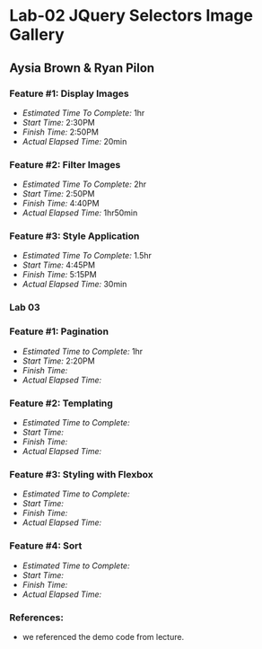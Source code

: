 # Lab-02 JQuery Selectors Image Gallery
## Aysia Brown & Ryan Pilon

### Feature #1: Display Images
- *Estimated Time To Complete:* 1hr
- *Start Time:* 2:30PM
- *Finish Time:* 2:50PM
- *Actual Elapsed Time:* 20min

### Feature #2: Filter Images
- *Estimated Time To Complete:* 2hr
- *Start Time:* 2:50PM
- *Finish Time:* 4:40PM
- *Actual Elapsed Time:* 1hr50min

### Feature #3: Style Application
- *Estimated Time To Complete:* 1.5hr
- *Start Time:* 4:45PM
- *Finish Time:* 5:15PM
- *Actual Elapsed Time:* 30min

### Lab 03

### Feature #1: Pagination
- *Estimated Time to Complete:* 1hr
- *Start Time:* 2:20PM
- *Finish Time:*
- *Actual Elapsed Time:*

### Feature #2: Templating
- *Estimated Time to Complete:*
- *Start Time:*
- *Finish Time:*
- *Actual Elapsed Time:*

### Feature #3: Styling with Flexbox
- *Estimated Time to Complete:*
- *Start Time:*
- *Finish Time:*
- *Actual Elapsed Time:*

### Feature #4: Sort
- *Estimated Time to Complete:*
- *Start Time:*
- *Finish Time:*
- *Actual Elapsed Time:*

### References:
- we referenced the demo code from lecture. 